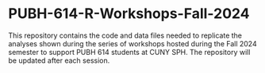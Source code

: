 # PUBH-614-R-Workshops-Fall-2024
This repository contains the code and data files needed to replicate the analyses shown during the series of workshops hosted during the Fall 2024 semester to support PUBH 614 students at CUNY SPH. The repository will be updated after each session. 
